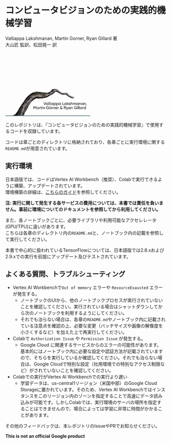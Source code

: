 # コンピュータビジョンのための実践的機械学習
Valliappa Lakshmanan, Martin Gorner, Ryan Gillard 著<br>
大山匠 監訳、松田晃一 訳

<a href="https://www.amazon.com/Practical-Machine-Learning-Computer-Vision/dp/1098102363">
<img src="mlvision_book_animation.gif" height="200" /></a>


このレポジトリは、『コンピュータビジョンのための実践的機械学習』で使用するコードを収録しています。

コードは章ごとのディレクトリに格納されており、各章ごとに実行環境に関する`README.md`が用意されています。

## 実行環境
日本語版では、コードはVertex AI Workbench（推奨）、Colabで実行できるように構築、アップデートされています。<br>
環境構築の詳細は、[こちらのガイド](https://github.com/takumiohym/practical-ml-vision-book-ja/tree/main/environment_setup)を参照してください。

**注: 実行に関して発生する各サービスの費用については、本書では責任を負いません。事前に環境についてのドキュメントを参照してから利用してください。**

また、各ノートブックごとに、必要ライブラリや利用可能なアクセレレータ(GPU/TPU)に違いがあります。<br>
こちらは各章のディレクトリ内の`README.md`と、ノートブック内の記載を参照して実行してください。

本書で中心的に扱われているTensorFlowについては、日本語版では2.8.xおよび2.9.xでの実行を前提にアップデート及びテストされています。

## よくある質問、トラブルシューティング
- Vertex AI Workbenchで`Out of memory` エラーや `ResourceExausted` エラーが発生する。
  - ノートブックのUIから、他のノートブックプロセスが実行されていないことを確認してください。実行されている場合はシャットダウンしてから次のノートブックを利用するようにしてください。
  - それでも治らない場合は、各章の`README.md`やノートブック内に記載されている注意点を確認の上、必要な変更（バッチサイズや画像の解像度を小さくするなど）を加えた上で再実行してください。
- Colabで `Authorization Issue` や `Permission Issue` が発生する。
  - Google Cloud に関連するサービスからのエラーの可能性があります。基本的にはノートブック内に必要な設定や認証方法が記載されていますので、そちらを実行しているか確認してください。それでも治らない場合は、Google Cloudで特別な設定（社用環境での特別なアクセス制限など）がされていないことを確認してください。
- Colabでの実行がVertex AI Workbenchでの実行より遅い
  - 学習データは、us-central1リージョン（米国中部）のGoogle Cloud Storageに置かれています。そのため、Vertex AI Workbenchではインスタンスをこのリージョン内のゾーンを指定することで高速にデータ読み込みが可能です。しかしColabでは、実行環境のサーバの場所を指定することはできませんので、場合によっては学習に非常に時間がかかることがあります。

その他のフィードバックは、本レポジトリのIssueやPRでお知らせください。

**This is not an official Google product**
